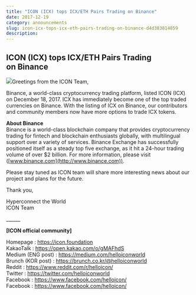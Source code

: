 ```yaml
---
title: "ICON (ICX) tops ICX/ETH Pairs Trading on Binance"
date: 2017-12-19
category: announcements
slug: icon-icx-tops-icx-eth-pairs-trading-on-binance-d4d383814859
description:
---
```


## ICON (ICX) tops ICX/ETH Pairs Trading on Binance

![](https://cdn-images-1.medium.com/max/800/1*qlDvwYzLSWSgKf5GCZH46g.png)Greetings from the ICON Team,

Binance, a world-class cryptocurrency trading platform, listed ICON (ICX) on December 18, 2017. ICX has immediately become one of the top traded currencies on Binance. With the listing of ICX on Binance, our contributors and community members now have more options to trade ICX tokens.

**About Binance**  
Binance is a world-class blockchain company that provides cryptocurrency trading for fintech and blockchain enthusiasts globally, with multilingual support over a variety of services. Binance Exchange has successfully positioned itself as a steady top five exchange, as it hit a 24-hour trading volume of over $2 billion. For more information, please visit ([www.binance.com](http://www.binance.com)).

Please stay tuned as ICON team will share more interesting news about our project and plans for the future.

Thank you,

Hyperconnect the World  
ICON Team

\_\_\_\_\_\_

**[ICON official community]**

Homepage : <https://icon.foundation>  
KakaoTalk : <https://open.kakao.com/o/gMAFhdS>  
Medium (ENG post) : <https://medium.com/helloiconworld>  
Brunch (KOR post) : <https://brunch.co.kr/@helloiconworld>  
Reddit : <https://www.reddit.com/r/helloicon/>  
Twitter : <https://twitter.com/helloiconworld>  
Facebook : <https://www.facebook.com/helloicon/>  
Facebook : <https://www.facebook.com/helloicon/>

